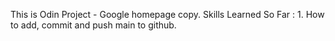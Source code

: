 This is Odin Project - Google homepage copy.
Skills Learned So Far : 1. How to add, commit and push main to github.
